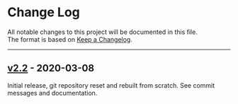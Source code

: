 # Change Log

All notable changes to this project will be documented in this file.  
The format is based on [Keep a Changelog](http://keepachangelog.com/).

-------------------------------


## [v2.2](https://gitlab.com/nodiscc/dlc/releases/tag/2.2) - 2020-03-08

Initial release, git repository reset and rebuilt from scratch. See commit messages and documentation.

<!--
### Changed
### Added
### Removed
### Fixed
### Security
### Deprecated
-->
